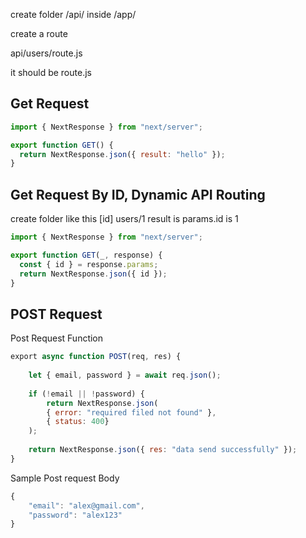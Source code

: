 create folder /api/ inside /app/

create a route

api/users/route.js

it should be route.js

## Get Request

```js
import { NextResponse } from "next/server";

export function GET() {
  return NextResponse.json({ result: "hello" });
}
```

## Get Request By ID, Dynamic API Routing

create folder like this [id]
users/1 result is params.id is 1 

```js
import { NextResponse } from "next/server";

export function GET(_, response) {
  const { id } = response.params;
  return NextResponse.json({ id });
}
```

## POST Request

Post Request Function

```js
﻿export async function POST(req, res) {
﻿
	let { email, password } = await req.json();
	
	if (!email || !password) {
		return NextResponse.json(
		{ error: "required filed not found" },
		{ status: 400}
	);
	
	return NextResponse.json({ res: "data send successfully" });
}
```

Sample Post request Body

```js
{
	"email": "alex@gmail.com",
	"password": "alex123"
}
```

